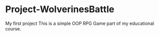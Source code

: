 # Project-WolverinesBattle
My first project
This is a simple OOP RPG Game part of my educational course.
